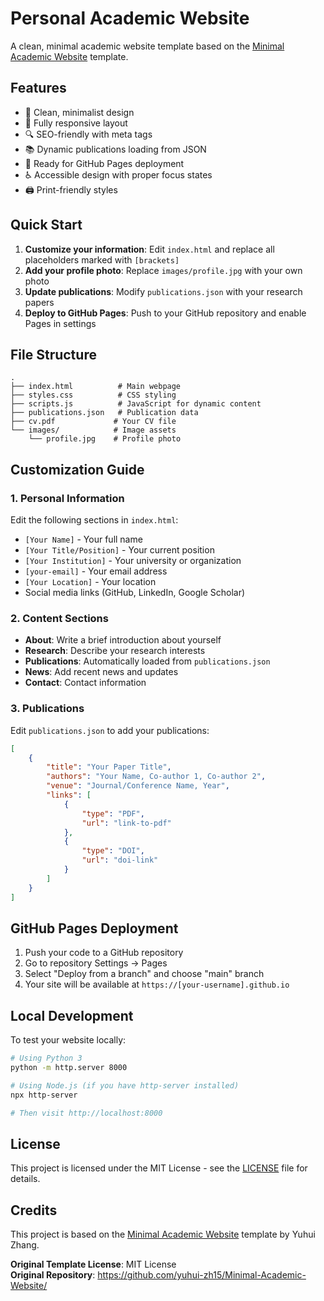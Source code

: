# Personal Academic Website

A clean, minimal academic website template based on the [Minimal Academic Website](https://github.com/yuhui-zh15/Minimal-Academic-Website/) template.

## Features

- 🎨 Clean, minimalist design
- 📱 Fully responsive layout
- 🔍 SEO-friendly with meta tags
- 📚 Dynamic publications loading from JSON
- 🚀 Ready for GitHub Pages deployment
- ♿ Accessible design with proper focus states
- 🖨️ Print-friendly styles

## Quick Start

1. **Customize your information**: Edit `index.html` and replace all placeholders marked with `[brackets]`
2. **Add your profile photo**: Replace `images/profile.jpg` with your own photo
3. **Update publications**: Modify `publications.json` with your research papers
4. **Deploy to GitHub Pages**: Push to your GitHub repository and enable Pages in settings

## File Structure

```
.
├── index.html          # Main webpage
├── styles.css          # CSS styling
├── scripts.js          # JavaScript for dynamic content
├── publications.json   # Publication data
├── cv.pdf             # Your CV file
└── images/            # Image assets
    └── profile.jpg    # Profile photo
```

## Customization Guide

### 1. Personal Information
Edit the following sections in `index.html`:
- `[Your Name]` - Your full name
- `[Your Title/Position]` - Your current position
- `[Your Institution]` - Your university or organization
- `[your-email]` - Your email address
- `[Your Location]` - Your location
- Social media links (GitHub, LinkedIn, Google Scholar)

### 2. Content Sections
- **About**: Write a brief introduction about yourself
- **Research**: Describe your research interests
- **Publications**: Automatically loaded from `publications.json`
- **News**: Add recent news and updates
- **Contact**: Contact information

### 3. Publications
Edit `publications.json` to add your publications:

```json
[
    {
        "title": "Your Paper Title",
        "authors": "Your Name, Co-author 1, Co-author 2",
        "venue": "Journal/Conference Name, Year",
        "links": [
            {
                "type": "PDF",
                "url": "link-to-pdf"
            },
            {
                "type": "DOI",
                "url": "doi-link"
            }
        ]
    }
]
```

## GitHub Pages Deployment

1. Push your code to a GitHub repository
2. Go to repository Settings → Pages
3. Select "Deploy from a branch" and choose "main" branch
4. Your site will be available at `https://[your-username].github.io`

## Local Development

To test your website locally:

```bash
# Using Python 3
python -m http.server 8000

# Using Node.js (if you have http-server installed)
npx http-server

# Then visit http://localhost:8000
```

## License

This project is licensed under the MIT License - see the [LICENSE](LICENSE) file for details.

## Credits

This project is based on the [Minimal Academic Website](https://github.com/yuhui-zh15/Minimal-Academic-Website/) template by Yuhui Zhang.

**Original Template License**: MIT License  
**Original Repository**: https://github.com/yuhui-zh15/Minimal-Academic-Website/
